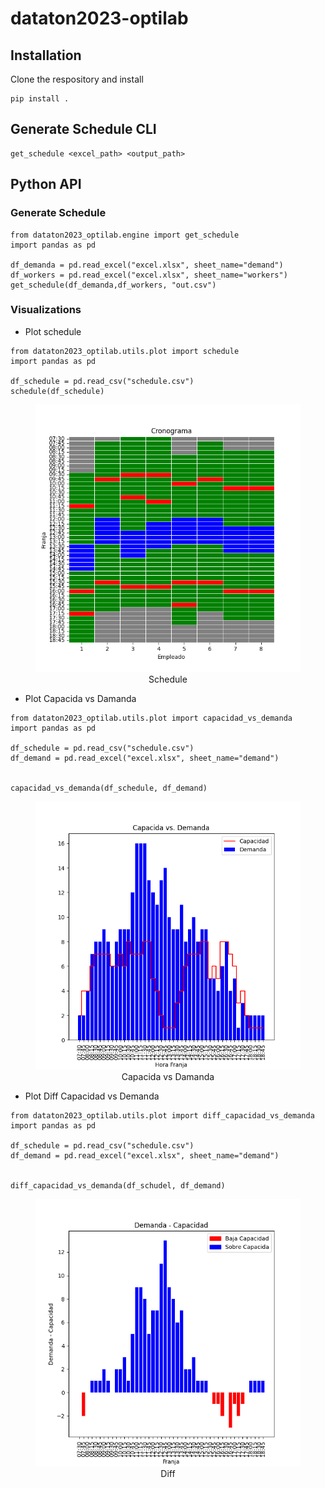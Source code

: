 # dataton2023-optilab


## Installation

Clone the respository and install 

```
pip install . 
```


## Generate Schedule  CLI

```
get_schedule <excel_path> <output_path>
```


## Python API


### Generate Schedule 
```
from dataton2023_optilab.engine import get_schedule
import pandas as pd 

df_demanda = pd.read_excel("excel.xlsx", sheet_name="demand")
df_workers = pd.read_excel("excel.xlsx", sheet_name="workers")
get_schedule(df_demanda,df_workers, "out.csv")
```


### Visualizations

* Plot schedule 

```
from dataton2023_optilab.utils.plot import schedule
import pandas as pd 

df_schedule = pd.read_csv("schedule.csv")
schedule(df_schedule)
```
<figure  align="center">
<img src='./assets/schedule.png' width="800"> 
<figcaption>Schedule</figcaption>
</figure>


* Plot Capacida vs Damanda 

```
from dataton2023_optilab.utils.plot import capacidad_vs_demanda
import pandas as pd 

df_schedule = pd.read_csv("schedule.csv")
df_demand = pd.read_excel("excel.xlsx", sheet_name="demand")


capacidad_vs_demanda(df_schedule, df_demand)
```

<figure  align="center">
<img src='./assets/capacidad_vs_demanda.png' width="800"> 
<figcaption>Capacida vs Damanda</figcaption>
</figure>


* Plot Diff Capacidad vs Demanda

```
from dataton2023_optilab.utils.plot import diff_capacidad_vs_demanda
import pandas as pd 

df_schedule = pd.read_csv("schedule.csv")
df_demand = pd.read_excel("excel.xlsx", sheet_name="demand")


diff_capacidad_vs_demanda(df_schudel, df_demand)

```

<figure  align="center">
<img src='./assets/diff_capacidad_vs_damanda.png' width="800"> 
<figcaption>Diff</figcaption>
</figure>